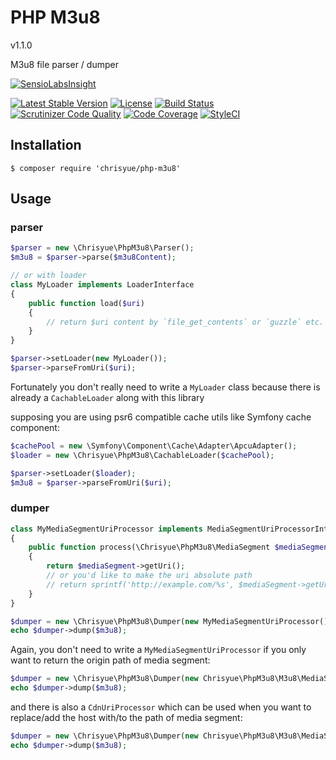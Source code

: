 PHP M3u8
========

v1.1.0

M3u8 file parser / dumper

[![SensioLabsInsight](https://insight.sensiolabs.com/projects/f04296f1-1621-4af0-8346-fd3379f34a5a/big.png)](https://insight.sensiolabs.com/projects/f04296f1-1621-4af0-8346-fd3379f34a5a)

[![Latest Stable Version](https://poser.pugx.org/chrisyue/php-m3u8/v/stable)](https://packagist.org/packages/chrisyue/php-m3u8)
[![License](https://poser.pugx.org/chrisyue/php-m3u8/license)](https://packagist.org/packages/chrisyue/php-m3u8)
[![Build Status](https://travis-ci.org/chrisyue/php-m3u8.svg?branch=develop)](https://travis-ci.org/chrisyue/php-m3u8)
[![Scrutinizer Code Quality](https://scrutinizer-ci.com/g/chrisyue/php-m3u8/badges/quality-score.png?b=develop)](https://scrutinizer-ci.com/g/chrisyue/php-m3u8/?branch=develop)
[![Code Coverage](https://scrutinizer-ci.com/g/chrisyue/php-m3u8/badges/coverage.png?b=develop)](https://scrutinizer-ci.com/g/chrisyue/php-m3u8/?branch=develop)
[![StyleCI](https://styleci.io/repos/52257600/shield)](https://styleci.io/repos/52257600)

Installation
------------

```
$ composer require 'chrisyue/php-m3u8'
```

Usage
-----

### parser

```php
$parser = new \Chrisyue\PhpM3u8\Parser();
$m3u8 = $parser->parse($m3u8Content);

// or with loader
class MyLoader implements LoaderInterface
{
    public function load($uri)
    {
        // return $uri content by `file_get_contents` or `guzzle` etc.
    }
}

$parser->setLoader(new MyLoader());
$parser->parseFromUri($uri);
```

Fortunately you don't really need to write a `MyLoader` class because there is already a `CachableLoader` along with this library

supposing you are using psr6 compatible cache utils like Symfony cache component:

```php
$cachePool = new \Symfony\Component\Cache\Adapter\ApcuAdapter();
$loader = new \Chrisyue\PhpM3u8\CachableLoader($cachePool);

$parser->setLoader($loader);
$m3u8 = $parser->parseFromUri($uri);
```

### dumper

```php
class MyMediaSegmentUriProcessor implements MediaSegmentUriProcessorInterface
{
    public function process(\Chrisyue\PhpM3u8\MediaSegment $mediaSegment)
    {
        return $mediaSegment->getUri();
        // or you'd like to make the uri absolute path
        // return sprintf('http://example.com/%s', $mediaSegment->getUri());
    }
}

$dumper = new \Chrisyue\PhpM3u8\Dumper(new MyMediaSegmentUriProcessor());
echo $dumper->dump($m3u8);
```

Again, you don't need to write a `MyMediaSegmentUriProcessor` if you only want to return the origin path of media segment:

```php
$dumper = new \Chrisyue\PhpM3u8\Dumper(new Chrisyue\PhpM3u8\M3u8\MediaSegment\UriProcessor\OriginUriProcessor());
echo $dumper->dump($m3u8);
```

and there is also a `CdnUriProcessor` which can be used when you want to replace/add the host with/to the path of media segment:
```php
$dumper = new \Chrisyue\PhpM3u8\Dumper(new Chrisyue\PhpM3u8\M3u8\MediaSegment\UriProcessor\CdnUriProcessor('http://cdn.example.com'));
echo $dumper->dump($m3u8);
```
